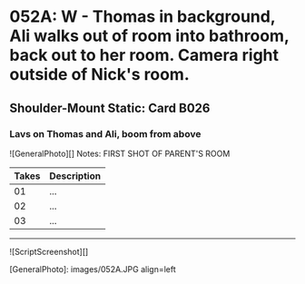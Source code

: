 # 052A: W - Thomas in background, Ali walks out of room into bathroom, back out to her room. Camera right outside of Nick's room.

## Shoulder-Mount Static: Card B026

### Lavs on Thomas and Ali, boom from above

![GeneralPhoto][]
Notes: FIRST SHOT OF PARENT'S ROOM

| Takes | Description |
|:---|:----|
| 01 | ... |
| 02 | ... |
| 03 | ... |

----

![ScriptScreenshot][]


[GeneralPhoto]:  images/052A.JPG align=left
